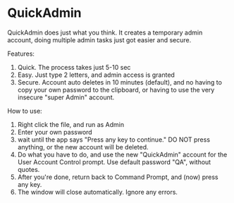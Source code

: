 # QuickAdmin
QuickAdmin does just what you think. It creates a temporary admin account, doing multiple admin tasks just got easier and secure.

Features:
1. Quick. The process takes just 5-10 sec
2. Easy. Just type 2 letters, and admin access is granted
3. Secure. Account auto deletes in 10 minutes (default), and no having to copy your own password to the clipboard, or having to use the very insecure "super Admin" account.

How to use:
1. Right click the file, and run as Admin
2. Enter your own password
3. wait until the app says "Press any key to continue." DO NOT press anything, or the new account will be deleted.
4. Do what you have to do, and use the new "QuickAdmin" account for the User Account Control prompt. Use default password "QA", without quotes.
5. After you're done, return back to Command Prompt, and (now) press any key.
6. The window will close automatically. Ignore any errors.
